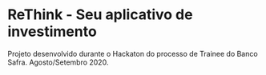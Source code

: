 # ReThink - Seu aplicativo de investimento

Projeto desenvolvido durante o Hackaton do processo de Trainee do Banco Safra. Agosto/Setembro 2020.